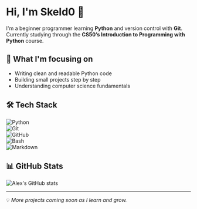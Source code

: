 # Hi, I'm Skeld0 👋  

I'm a beginner programmer learning **Python** and version control with **Git**.  
Currently studying through the **CS50’s Introduction to Programming with Python** course.  

## 🌱 What I'm focusing on
- Writing clean and readable Python code  
- Building small projects step by step  
- Understanding computer science fundamentals  

## 🛠️ Tech Stack
![Python](https://img.shields.io/badge/Python-3776AB?style=for-the-badge&logo=python&logoColor=white)  
![Git](https://img.shields.io/badge/Git-F05032?style=for-the-badge&logo=git&logoColor=white)  
![GitHub](https://img.shields.io/badge/GitHub-181717?style=for-the-badge&logo=github&logoColor=white)  
![Bash](https://img.shields.io/badge/Bash-4EAA25?style=for-the-badge&logo=gnubash&logoColor=white)  
![Markdown](https://img.shields.io/badge/Markdown-000000?style=for-the-badge&logo=markdown&logoColor=white)  


## 📊 GitHub Stats
![Alex's GitHub stats](https://github-readme-stats.vercel.app/api?username=Skeld0&show_icons=true&theme=default&hide_title=true)  

---

💡 *More projects coming soon as I learn and grow.*
